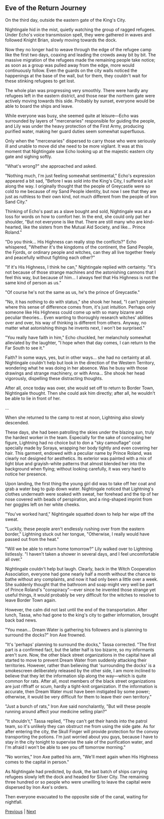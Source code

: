 ## Eve of the Return Journey
On the third day, outside the eastern gate of the King's City.

Nightingale hid in the mist, quietly watching the group of ragged refugees. Under Echo's voice transmission spell, they were gathered in waves and followed Knight Brian, slowly moving towards the dock.



Now they no longer had to weave through the edge of the refugee camp like the first two days, coaxing and leading the crowds away bit by bit. The massive migration of the refugees made the remaining people take notice; as soon as a group was pulled away from the edge, more would continuously follow. Even the guards on the city walls noticed the happenings at the base of the wall, but for them, they couldn't wait for these stinking refugees to get lost.



The whole plan was progressing very smoothly. There were hardly any refugees left in the eastern district, and those near the northern gate were actively moving towards this side. Probably by sunset, everyone would be able to board the ships and leave.



While everyone was busy, she seemed quite at leisure—Echo was surrounded by layers of "mercenaries" responsible for guiding the people, and Lily was under the heavy protection of the First Army, producing purified water, making her guard duties seem somewhat superfluous.



Only when the "mercenaries" dispersed to carry those who were seriously ill and unable to move did she need to be more vigilant. It was at this moment that Nightingale saw Echo looking up at the majestic eastern city gate and sighing softly.



"What's wrong?" she approached and asked.



"Nothing much, I'm just feeling somewhat sentimental," Echo's expression appeared a bit sad, "Before I was sold into the King's City, I suffered a lot along the way. I originally thought that the people of Greycastle were so cold to me because of my Sand People identity, but now I see that they are just as ruthless to their own kind, not much different from the people of Iron Sand City."



Thinking of Echo's past as a slave bought and sold, Nightingale was at a loss for words on how to comfort her. In the end, she could only pat her shoulder, "But not everyone is like that. There are still many who are kind-hearted, like the sisters from the Mutual Aid Society, and like... Prince Roland."



"Do you think... His Highness can really stop the conflicts?" Echo whispered, "Whether it's the kingdoms of the continent, the Sand People, the Fjords, or ordinary people and witches, can they all live together freely and peacefully without fighting each other?"

"If it's His Highness, I think he can," Nightingale replied with certainty. "It's not because of those strange machines and the astonishing cannons that I feel this way, but because of him... I always feel that His Highness is not the same kind of person as us."

"Of course he's not the same as us, he's the prince of Greycastle."

"No, it has nothing to do with status," she shook her head, "I can't pinpoint where this sense of difference comes from, it's just intuition. Perhaps only someone like His Highness could come up with so many bizarre and peculiar theories... Even wanting to thoroughly research witches' abilities over and over, his way of thinking is different from others. Anyway, no matter what astonishing things he invents next, I won't be surprised."

"You really have faith in him," Echo chuckled, her melancholy somewhat alleviated by the laughter, "I hope when that day comes, I can return to the Far South to see it."

Faith? In some ways, yes, but in other ways... she had no certainty at all. Nightingale couldn't help but look in the direction of the Western Territory, wondering what he was doing in her absence. Was he busy with those drawings and strange machinery, or with Anna... She shook her head vigorously, dispelling these distracting thoughts.

After all, once today was over, she would set off to return to Border Town, Nightingale thought. Then she could ask him directly; after all, he wouldn't be able to lie in front of her.

...

When she returned to the camp to rest at noon, Lightning also slowly descended.



These days, she had been patrolling the skies under the blazing sun, truly the hardest worker in the team. Especially for the sake of concealing her figure, Lightning had no choice but to don a "sky camouflage" coat specially made by Soraya, wrapping her body tightly and even covering her hair. This garment, endowed with a peculiar name by Prince Roland, was clearly not designed for aesthetics. Its exterior was painted with a mix of light blue and grayish-white patterns that almost blended her into the background when flying; without looking carefully, it was very hard to notice her presence.



Upon landing, the first thing the young girl did was to take off her coat and grab a water bag to gulp down water. Nightingale noticed that Lightning's clothes underneath were soaked with sweat, her forehead and the tip of her nose covered with beads of perspiration, and a ring-shaped imprint from her goggles left on her white cheeks.



"You've worked hard," Nightingale squatted down to help her wipe off the sweat.



"Luckily, these people aren't endlessly rushing over from the eastern border," Lightning stuck out her tongue, "Otherwise, I really would have passed out from the heat."



"Will we be able to return home tomorrow?" Lily walked over to Lightning listlessly. "I haven't taken a shower in several days, and I feel uncomfortable all over."



Nightingale couldn't help but laugh. Clearly, back in the Witch Cooperation Association, everyone had gone nearly half a month without the chance to bathe without any complaints, and now it had only been a little over a week. She suddenly thought that the bathroom and soap might very well be part of Prince Roland's "conspiracy"—ever since he invented those strange yet useful things, it would probably be very difficult for the witches to resolve to leave Border Town again.



However, the calm did not last until the end of the transportation. After lunch, Tassa, who had gone to the king's city to gather information, brought back bad news.



"You mean... Dream Water is gathering his followers and is planning to surround the docks?" Iron Axe frowned.



"It's 'perhaps' planning to surround the docks," Tassa corrected. "The first part is a confirmed fact, but the latter half is too bizarre, so my informants aren't sure. Now, the other black street organizations in the capital have all started to move to prevent Dream Water from suddenly attacking their territories. However, rather than believing that 'surrounding the docks' is a smokescreen deliberately released by the other side, I am more inclined to believe that they let the information slip along the way—which is quite common for rats. After all, most members of the black street organizations are just riffraff or scum, hardly a tight-knit organization. If the information is accurate, then Dream Water must have been instigated by some power; otherwise, it would be very difficult for them to leave their own territory."



"Just a bunch of rats," Iron Axe said nonchalantly, "But will these people running around affect your medicine selling plan?"



"It shouldn't," Tassa replied, "They can't get their hands into the patrol team, so it's unlikely they can obstruct me from using the side gate. As for after entering the city, the Skull Finger will provide protection for the convoy transporting the potions. I'm just worried about you guys, because I have to stay in the city tonight to supervise the sale of the purification water, and I'm afraid I won't be able to see you off tomorrow morning."



"No worries," Iron Axe patted his arm, "We'll meet again when His Highness comes to the capital in person."



As Nightingale had predicted, by dusk, the last batch of ships carrying refugees slowly left the dock and headed for Silver City. The remaining three hundred or so people who were unwilling to leave the capital were dispersed by Iron Axe's orders.



Then everyone evacuated to the opposite side of the canal, waiting for nightfall.





[Previous](CH0228.md) | [Next](CH0230.md)
